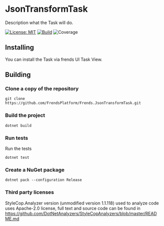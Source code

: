 # JsonTransformTask
Description what the Task will do.

[![License: MIT](https://img.shields.io/badge/License-MIT-green.svg)](https://opensource.org/licenses/MIT)
[![Build](https://github.com/FrendsPlatform/Frends.JsonTransformTask/actions/workflows/JsonTransform_build_and_test_on_main.yml/badge.svg)](https://github.com/FrendsPlatform/Frends.JsonTransformTask/actions)
![Coverage](https://app-github-custom-badges.azurewebsites.net/Badge?key=FrendsPlatform/Frends.JsonTransformTask/JsonTransformTask|main)

## Installing

You can install the Task via frends UI Task View.

## Building

### Clone a copy of the repository

`git clone https://github.com/FrendsPlatform/Frends.JsonTransformTask.git`

### Build the project

`dotnet build`

### Run tests

Run the tests

`dotnet test`

### Create a NuGet package

`dotnet pack --configuration Release`

### Third party licenses

StyleCop.Analyzer version (unmodified version 1.1.118) used to analyze code uses Apache-2.0 license, full text and source code can be found in https://github.com/DotNetAnalyzers/StyleCopAnalyzers/blob/master/README.md
